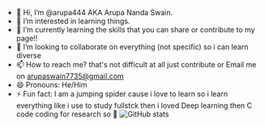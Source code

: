 - 👋 Hi, I’m @arupa444 AKA Arupa Nanda Swain.
- 👀 I’m interested in learning things.
- 🌱 I’m currently learning the skills that you can share or contribute to my page!!
- 💞️ I’m looking to collaborate on everything (not specific) so i can learn diverse
- 📫 How to reach me? that's not difficult at all just contribute or Email me on arupaswain7735@gmail.com
- 😄 Pronouns: He/Him
- ⚡ Fun fact: I am a jumping spider cause i love to learn so i learn everything like i use to study fullstck then i loved Deep learning then C code coding for research so 🥲
![GitHub stats](https://github-readme-stats.vercel.app/api?username=arupa444&show_icons=true&theme=radical&hide=prs,issues,contribs)
<!---
arupa444/arupa444 is a ✨ special ✨ repository because its `README.md` (this file) appears on your GitHub profile.
You can click the Preview link to take a look at your changes.
--->
